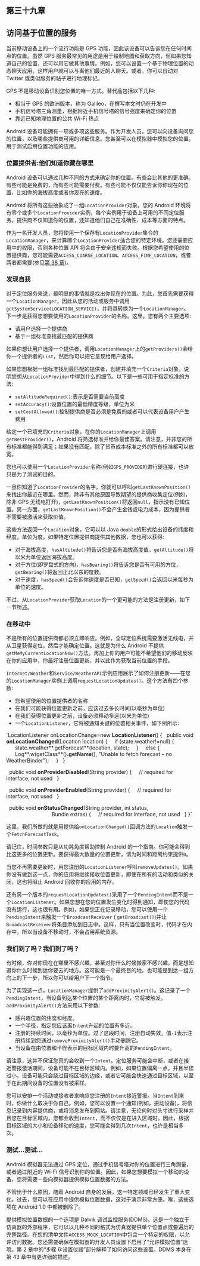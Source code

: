 ## 第三十九章

## 访问基于位置的服务

当前移动设备上的一个流行功能是 GPS 功能，因此该设备可以告诉您在任何时间点的位置。虽然 GPS 服务最常见的用途是用于绘制地图和获取方向，但如果您知道自己的位置，还可以用它做其他事情。例如，您可以设置一个基于物理位置的动态聊天应用，这样用户就可以与离他们最近的人聊天。或者，你可以自动对 Twitter 或类似服务的帖子进行地理标记。

GPS 不是移动设备识别您位置的唯一方式。替代品包括以下几种:

*   相当于 GPS 的欧洲版本，称为 Galileo，在撰写本文时仍在开发中
*   手机信号塔三角测量，根据附近手机信号塔的信号强度来确定你的位置
*   靠近已知地理位置的公共 Wi-Fi 热点

Android 设备可能拥有一项或多项这些服务。作为开发人员，您可以向设备询问您的位置，以及哪些提供商可用的详细信息。您甚至可以在模拟器中模拟您的位置，用于测试启用位置功能的应用。

### 位置提供者:他们知道你藏在哪里

Android 设备可以通过几种不同的方式来确定你的位置。有些会比其他的更准确。有些可能是免费的，而有些可能需要付费。有些可能不仅仅能告诉你你现在的位置，比如你的海拔高度或者你现在的速度。

Android 将所有这些抽象成了一组`LocationProvider`对象。您的 Android 环境将有零个或多个`LocationProvider`实例，每个实例用于设备上可用的不同定位服务。提供商不仅知道你的位置，还知道他们自己在准确性、成本等方面的特点。

作为一名开发人员，您将使用一个保存有`LocationProvider`集合的`LocationManager`，来计算哪个`LocationProvider`适合您的特定环境。您还需要应用中的权限，否则各种位置 API 将会由于安全违规而失败。根据您希望使用的位置提供商，您可能需要`ACCESS_COARSE_LOCATION`、`ACCESS_FINE_LOCATION`，或者两者都需要(参见[第 38 章](38.html#ch38))。

### 发现自我

对于定位服务来说，最明显的事情就是找出你现在的位置。为此，您首先需要获得一个`LocationManager`，因此从您的活动或服务中调用`getSystemService(LOCATION_SERVICE)`，并将其转换为一个`LocationManager`。下一步是获得您想要使用的`LocationProvider`的名称。这里，您有两个主要选项:

*   请用户选择一个提供商
*   基于一组标准查找最匹配的提供商

如果你想让用户选择一个提供者，调用`LocationManager`上的`getProviders()`会给你一个提供者的`List`，然后你可以把它呈现给用户选择。

如果您想根据一组标准找到最匹配的提供者，创建并填充一个`Criteria`对象，说明您想从`LocationProvider`中得到什么的细节。以下是一些可用于指定标准的方法:

*   `setAltitudeRequired()`:表示是否需要当前高度
*   `setAccuracy()`:设置位置的最低精度等级，单位为米
*   `setCostAllowed()`:控制提供商是否必须是免费的或者可以代表设备用户产生费用

给定一个已填充的`Criteria`对象，在你的`LocationManager`上调用`getBestProvider()`，Android 将筛选标准并给你最佳答案。请注意，并非您的所有标准都能得到满足；如果没有匹配，除了货币成本标准之外的所有标准都可以放宽。

您也可以使用一个`LocationProvider`名称(例如`GPS_PROVIDER`)进行硬连接，也许只是为了测试的目的。

一旦你知道了`LocationProvider`的名字，你就可以呼叫`getLastKnownPosition()`来找出你最近在哪里。然而，除非有其他原因导致期望的提供商收集定位(例如，除非 GPS 无线电打开)，`getLastKnownPosition()`将返回`null`，指示没有已知位置。另一方面，`getLastKnownPosition()`不会产生金钱或电力成本，因为提供者不需要被激活来获取价值。

这些方法返回一个`Location`对象，它可以以 Java `double`的形式给出设备的纬度和经度，单位为度。如果特定位置提供商提供其他数据，您也可以获得:

*   对于海拔高度，`hasAltitude()`将告诉您是否有海拔高度值，`getAltitude()`将以米为单位返回海拔高度。
*   对于方位(即罗盘式的方向)，`hasBearing()`将告诉您是否有可用的方位，`getBearing()`将返回正北以东的度数。
*   对于速度，`hasSpeed()`会告诉你速度是否已知，`getSpeed()`会返回以米每秒为单位的速度。

不过，从`LocationProvider`获取`Location`的一个更可能的方法是注册更新，如下一节所述。

### 在移动中

不是所有的位置提供商都必须立即响应。例如，全球定位系统需要激活无线电，并从卫星获得定位，然后才能确定位置。这就是为什么 Android 不提供`getMeMyCurrentLocationNow()`方法。再加上你的用户可能不希望他们的移动反映在你的应用中，你最好注册位置更新，并以此作为获取当前位置的手段。

`Internet/Weather`和`Service/WeatherAPI`示例应用展示了如何注册更新——在您的`LocationManager`实例上调用`requestLocationUpdates()`。这个方法有四个参数:

*   您希望使用的位置提供者的名称
*   在我们可能获得位置更新之前，应该过去多长时间(以毫秒为单位)
*   在我们获得位置更新之前，设备必须移动多远(以米为单位)
*   一个`LocationListener`，它将被通知关键的位置相关事件，如下例所示:

`LocationListener onLocationChange=new **LocationListener**() {
  public void **onLocationChanged**(Location location) {
    if (state.weather!=null) {
      state.weather**.getForecast**(location, state);
    }
    else {
      Log**.w(getClass**()**.getName**(), "Unable to fetch forecast – no WeatherBinder");
    }
  }

  public void **onProviderDisabled**(String provider) {
    // required for interface, not used
  }

  public void **onProviderEnabled**(String provider) {
    // required for interface, not used
  }

  public void **onStatusChanged**(String provider, int status,
                               Bundle extras) {
    // required for interface, not used
  }
}`

这里，我们所做的就是用提供给`onLocationChanged()`回调方法的`Location`触发一个`FetchForecastTask`。

请记住，时间参数只是从功耗角度帮助控制 Android 的一个指南。你可能会得到比这更多的位置更新。要获得最大数量的位置更新，请为时间和距离约束提供`0`。

当您不再需要更新时，用您注册的`LocationListener`呼叫`removeUpdates()`。如果你没有做到这一点，你的应用将继续接收位置更新，即使在所有的活动和类似的关闭，这也将阻止 Android 回收你的应用的内存。

还有另一个版本的`requestLocationUpdates()`采用了一个`PendingIntent`而不是一个`LocationListener`。如果您想在您的位置发生变化时得到通知，即使您的代码没有运行，这也很有用。例如，如果您正在记录移动，您可以使用一个`PendingIntent`来触发一个`BroadcastReceiver` ( `getBroadcast()`)并让`BroadcastReceiver`将条目添加到日志中。这样，只有当位置改变时，代码才在内存中，所以当设备不移动时，不会占用系统资源。

### 我们到了吗？我们到了吗？

有时候，你对你现在在哪里不感兴趣，甚至对你什么时候搬家不感兴趣，而是想知道你什么时候到达你要去的地方。这可能是一个最终目的地，也可能是到达一组方向上的下一步，所以你可以给用户下一个指令。

为了实现这一点，`LocationManager`提供了`addProximityAlert()`。这记录了一个`PendingIntent`，当设备到达某个位置的某个距离内时，它将被触发。`addProximityAlert()`方法采用以下参数:

*   感兴趣位置的纬度和经度。
*   一个半径，指定您应该离`Intent`升起的位置有多近。
*   注册的持续时间，以毫秒为单位。过了这段时间，注册自动失效。值`-1`表示注册持续到您通过`removeProximityAlert()`手动删除它。
*   当设备在由位置和半径表示的目标区域内时要升高的`PendingIntent`。

请注意，这并不保证您真的会收到一个`Intent`。定位服务可能会中断，或者在接近警报激活期间，设备可能不在目标区域内。例如，如果位置偏离一点，并且半径过小，设备可能只会绕过目标区域的边缘，或者它可能会快速通过目标区域，以至于在此期间设备的位置没有被采样。

您可以安排一个活动或接收者来响应您注册的`Intent`接近警报。当`Intent`到来时，你做什么取决于你自己。例如，您可以设置一个通知(例如，振动设备)，将信息记录到内容提供商，或将消息发布到网站。请注意，无论何时对头寸进行采样并且您在目标区域内，您都会收到`Intent`，而不仅仅是在进入区域时。因此，根据目标区域的大小和设备移动的速度，您可能会得到几次`Intent`，也许是相当多次。

### 测试...测试...

Android 模拟器无法通过 GPS 定位，通过手机信号塔对你的位置进行三角测量，或者通过附近的 Wi-Fi 信号识别你的位置。因此，如果您想要模拟一个移动的设备，您将需要一些向模拟器提供模拟位置数据的方法。

不管出于什么原因，随着 Android 自身的发展，这一特定领域已经发生了重大变化。过去，您可以在应用中提供模拟位置数据，这对于演示非常方便。唉，这些选项在 Android 1.0 中都被删除了。

提供模拟位置数据的一个选项是 Dalvik 调试监控服务(DDMS)。这是一个独立于仿真器的外部程序，它可以以几种不同的格式为仿真器提供单个位置点或要遍历的完整路径。在您的清单文件`ACCESS_MOCK_LOCATION`中包含一个特定的权限，以允许访问数据。您还需要确保在模拟器的开发人员设置下启用了“允许模拟位置”选项。第 2 章中的“步骤 6:设置仪器”部分解释了如何访问这些设置。DDMS 本身在第 43 章中有更详细的描述。